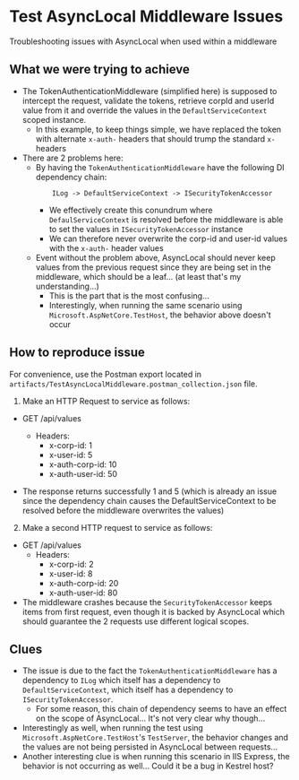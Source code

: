 # Test AsyncLocal Middleware Issues
Troubleshooting issues with AsyncLocal when used within a middleware

## What we were trying to achieve
- The TokenAuthenticationMiddleware (simplified here) is supposed to intercept the request, validate the tokens, retrieve corpId and userId value from it and override the values in the `DefaultServiceContext` scoped instance.
   - In this example, to keep things simple, we have replaced the token with alternate `x-auth-` headers that should trump the standard `x-` headers
- There are 2 problems here:
  - By having the `TokenAuthenticationMiddleware` have the following DI dependency chain:
	```
		ILog -> DefaultServiceContext -> ISecurityTokenAccessor
	```
	- We effectively create this conundrum where `DefaulServiceContext` is resolved before the middleware is able to set the values in `ISecurityTokenAccessor` instance
	- We can therefore never overwrite the corp-id and user-id values with the `x-auth-` header values
  - Event without the problem above, AsyncLocal should never keep values from the previous request since they are being set in the middleware, which should be a leaf... (at least that's my understanding...)
    - This is the part that is the most confusing...
	- Interestingly, when running the same scenario using `Microsoft.AspNetCore.TestHost`, the behavior above doesn't occur

## How to reproduce issue
For convenience, use the Postman export located in `artifacts/TestAsyncLocalMiddleware.postman_collection.json` file.

1. Make an HTTP Request to service as follows:
- GET /api/values
  - Headers:
    - x-corp-id: 1
    - x-user-id: 5
    - x-auth-corp-id: 10
    - x-auth-user-id: 50
    
- The response returns successfully 1 and 5 (which is already an issue since the dependency chain causes the DefaultServiceContext to be resolved before the middleware overwrites the values)
2. Make a second HTTP request to service as follows:
- GET /api/values
  - Headers:
    - x-corp-id: 2
    - x-user-id: 8
    - x-auth-corp-id: 20
    - x-auth-user-id: 80
 - The middleware crashes because the `SecurityTokenAccessor` keeps items from first request, even though it is backed by AsyncLocal which should guarantee the 2 requests use different logical scopes.
 
## Clues
- The issue is due to the fact the `TokenAuthenticationMiddleware` has a dependency to `ILog` which itself has a dependency to `DefaultServiceContext`, which itself has a dependency to `ISecurityTokenAccessor`.
  - For some reason, this chain of dependency seems to have an effect on the scope of AsyncLocal... It's not very clear why though...
- Interestingly as well, when running the test using `Microsoft.AspNetCore.TestHost`'s `TestServer`, the behavior changes and the values are not being persisted in AsyncLocal between requests...
- Another interesting clue is when running this scenario in IIS Express, the behavior is not occurring as well... Could it be a bug in Kestrel host?


